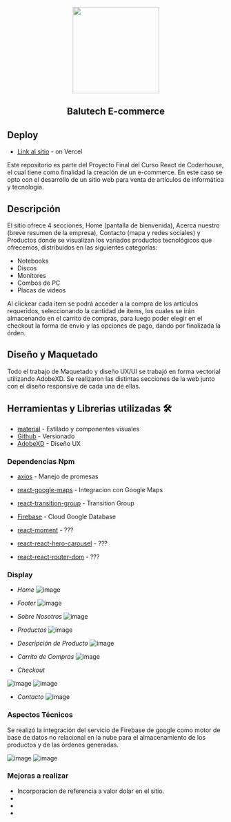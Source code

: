 
<p align="center">    
  <img align="center" src="https://user-images.githubusercontent.com/83429848/127074805-52de262d-cc34-4044-93b0-4c79422fab22.png" data-canonical-src="https://user-images.githubusercontent.com/83429848/127074805-52de262d-cc34-4044-93b0-4c79422fab22.png" width="200" height="200" />
  <h2 align="center">Balutech E-commerce</h2>
</p>

## Deploy
* [Link al sitio](https://react-e-commerce-mn9bhjd4t-npardodev.vercel.app/) - on Vercel



Este repositorio es parte del Proyecto Final del Curso React de Coderhouse, el cual tiene como finalidad la creación de un e-commerce. En este caso se opto con el desarrollo de un sitio web para venta de artículos de informática y tecnología.

## Descripción

El sitio ofrece 4 secciones, Home (pantalla de bienvenida), Acerca nuestro (breve resumen de la empresa), Contacto (mapa y redes sociales) y Productos donde se visualizan los variados productos tecnológicos que ofrecemos, distribuidos en las siguientes categorías:

* Notebooks
* Discos
* Monitores
* Combos de PC
* Placas de videos

Al clickear cada item se podrá acceder a la compra de los artículos requeridos, seleccionando la cantidad de items, los cuales se irán almacenando en el carrito de compras, para luego poder elegir en el checkout la forma de envío y las opciones de pago, dando por finalizada la órden. 

## Diseño y Maquetado

Todo el trabajo de Maquetado y diseño UX/UI se trabajó en forma vectorial utilizando AdobeXD. 
Se realizaron las distintas secciones de la web junto con el diseño responsive de cada una de ellas.

##  Herramientas y Librerias utilizadas 🛠️

* [material](https://material-ui.com/) - Estilado y componentes visuales
* [Github](https://github.org/) - Versionado
* [AdobeXD](https://www.adobe.com/products/xd.html/) - Diseño UX

### Dependencias Npm
* [axios](https://www.npmjs.com/package/axios) - Manejo de promesas
* [react-google-maps](https://www.npmjs.com/package/@react-google-maps/api) - Integracion con Google Maps
* [react-transition-group](https://github.com/reactjs/react-transition-group) - Transition Group
* [Firebase](https://firebase.google.com/) - Cloud Google Database

* [react-moment](https://???) - ???
* [react-react-hero-carousel](https://???) - ???
* [react-react-router-dom](https://???) - ???

### Display

* *Home*
![image](https://user-images.githubusercontent.com/83429848/127089317-98e05c39-d3a3-441d-8109-2299e7c7b729.png)

* *Footer*
![image](https://user-images.githubusercontent.com/83429848/127074750-9c135005-2e8c-4375-a0ef-15b6c7c8b40a.png)

* *Sobre Nosotros*
![image](https://user-images.githubusercontent.com/83429848/127074730-0650c141-409d-404e-9c4e-8516851799db.png)

* *Productos*
![image](https://user-images.githubusercontent.com/83429848/127089495-d6a30b71-16df-4c2e-866d-6a6662cc3f48.png)

* *Descripción de Producto*
![image](https://user-images.githubusercontent.com/83429848/127076527-6e8a7179-63c1-4414-b85d-912d664440ba.png)

* *Carrito de Compras*
![image](https://user-images.githubusercontent.com/83429848/127076694-97056aa1-fd76-41b4-bd5d-635c4d359ba0.png)

* *Checkout*

![image](https://user-images.githubusercontent.com/83429848/127076758-bdda3d47-15c3-4531-b282-396c3b301b5d.png)
![image](https://user-images.githubusercontent.com/83429848/127077079-40555313-a631-412d-85c6-b5ad8aad0639.png)

* *Contacto*
![image](https://user-images.githubusercontent.com/83429848/127089643-275fc9b6-6bbf-448e-8887-08b660e85692.png)

### Aspectos Técnicos

Se realizó la integración del servicio de Firebase de google como motor de base de datos no relacional en la nube para el almacenamiento de los productos y de las órdenes generadas.

![image](https://user-images.githubusercontent.com/83429848/127078135-ac2e3992-1278-4735-a65f-785d70614bf5.png)
![image](https://user-images.githubusercontent.com/83429848/127078167-02a5459f-060d-4e58-b6b9-88a21c0447be.png)

### Mejoras a realizar

- Incorporacion de referencia a valor dolar en el sitio.
-
- 
- 
